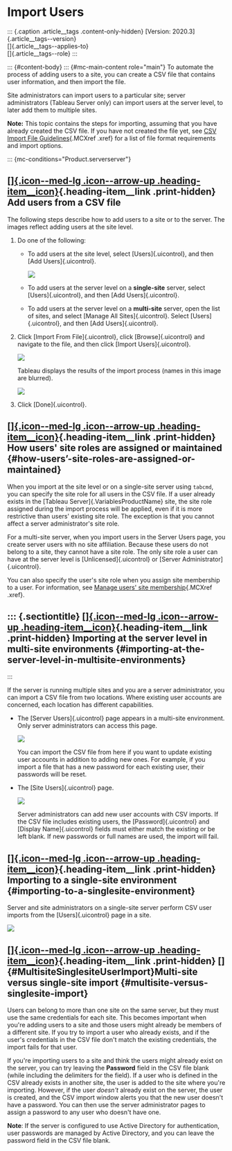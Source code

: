 

Import Users
============

::: {.caption .article__tags .content-only-hidden}
[Version: 2020.3]{.article__tags--version}\
[]{.article__tags--applies-to}\
[]{.article__tags--role}
:::

::: {#content-body}
::: {#mc-main-content role="main"}
To automate the process of adding users to a site, you can create a
CSV file that contains user information, and then import the file.

Site administrators can import users to a particular site; server
administrators (Tableau Server only) can import users at the server
level, to later add them to multiple sites.

**Note:** This topic contains the steps for importing, assuming that you
have already created the CSV file. If you have not created the file yet,
see [CSV Import File
Guidelines](https://help.tableau.com/current/server/en-us/csvguidelines.htm){.MCXref
.xref} for a list of file format requirements and import options.

::: {mc-conditions="Product.serverserver"}
<div>

[[]{.icon--med-lg .icon--arrow-up .heading-item__icon}](https://help.tableau.com/current/server/en-us/users_import.htm#){.heading-item__link .print-hidden} Add users from a CSV file
-------------------------------------------------------------------------------------------------------------------------------------------------------------------------------------

</div>

The following steps describe how to add users to a site or to the
server. The images reflect adding users at the site level.

1.  Do one of the following:

    -   To add users at the site level, select [Users]{.uicontrol}, and
        then [Add Users]{.uicontrol}.

        ![](./Import%20Users%20-%20Tableau_files/import_users_csv.png)

    -   To add users at the server level on a **single-site** server,
        select [Users]{.uicontrol}, and then [Add Users]{.uicontrol}.

    -   To add users at the server level on a **multi-site** server,
        open the list of sites, and select [Manage All
        Sites]{.uicontrol}. Select [Users]{.uicontrol}, and then [Add
        Users]{.uicontrol}.

2.  Click [Import From File]{.uicontrol}, click [Browse]{.uicontrol} and
    navigate to the file, and then click [Import Users]{.uicontrol}.

    ![](./Import%20Users%20-%20Tableau_files/users_import_local.png)

    Tableau displays the results of the import process (names in this
    image are blurred).

    ![](./Import%20Users%20-%20Tableau_files/users_import_local2.png)

3.  Click [Done]{.uicontrol}.

<div>

[[]{.icon--med-lg .icon--arrow-up .heading-item__icon}](https://help.tableau.com/current/server/en-us/users_import.htm#){.heading-item__link .print-hidden} How users' site roles are assigned or maintained {#how-users’-site-roles-are-assigned-or-maintained}
------------------------------------------------------------------------------------------------------------------------------------------------------------------------------------------------------------

</div>

When you import at the site level or on a single-site server using
`tabcmd`, you can specify the site role for all users in the CSV file.
If a user already exists in the [Tableau Server]{.VariablesProductName}
site, the site role assigned during the import process will be applied,
even if it is more restrictive than users' existing site role. The
exception is that you cannot affect a server administrator's site role.

For a multi-site server, when you import users in the Server Users page,
you create server users with no site affiliation. Because these users do
not belong to a site, they cannot have a site role. The only site role a
user can have at the server level is [Unlicensed]{.uicontrol} or [Server
Administrator]{.uicontrol}.

You can also specify the user's site role when you assign site
membership to a user. For information, see [Manage users' site
membership](https://help.tableau.com/current/server/en-us/users_view.htm#manage-site-membership){.MCXref
.xref}.

::: {.sectiontitle}
[[]{.icon--med-lg .icon--arrow-up .heading-item__icon}](https://help.tableau.com/current/server/en-us/users_import.htm#){.heading-item__link .print-hidden} Importing at the server level in multi-site environments {#importing-at-the-server-level-in-multisite-environments}
--------------------------------------------------------------------------------------------------------------------------------------------------------------------------------------------------------------------
:::

If the server is running multiple sites and you are a server
administrator, you can import a CSV file from two locations. Where
existing user accounts are concerned, each location has different
capabilities.

-   The [Server Users]{.uicontrol} page appears in a multi-site
    environment. Only server administrators can access this page.

    ![](./Import%20Users%20-%20Tableau_files/usersimport_srvrusers.png)

    You can import the CSV file from here if you want to update existing
    user accounts in addition to adding new ones. For example, if you
    import a file that has a new password for each existing user, their
    passwords will be reset.

-   The [Site Users]{.uicontrol} page.

    ![](./Import%20Users%20-%20Tableau_files/usersimport_siteusers.png)

    Server administrators can add new user accounts with CSV imports. If
    the CSV file includes existing users, the [Password]{.uicontrol} and
    [Display Name]{.uicontrol} fields must either match the existing or
    be left blank. If new passwords or full names are used, the import
    will fail.

<div>

[[]{.icon--med-lg .icon--arrow-up .heading-item__icon}](https://help.tableau.com/current/server/en-us/users_import.htm#){.heading-item__link .print-hidden} Importing to a single-site environment {#importing-to-a-singlesite-environment}
--------------------------------------------------------------------------------------------------------------------------------------------------------------------------------------------------

</div>

Server and site administrators on a single-site server perform CSV user
imports from the [Users]{.uicontrol} page in a site.

![](./Import%20Users%20-%20Tableau_files/userimport_ss_users.png)

<div>

[[]{.icon--med-lg .icon--arrow-up .heading-item__icon}](https://help.tableau.com/current/server/en-us/users_import.htm#){.heading-item__link .print-hidden} []{#MultisiteSinglesiteUserImport}Multi-site versus single-site import {#multisite-versus-singlesite-import}
----------------------------------------------------------------------------------------------------------------------------------------------------------------------------------------------------------------------------------

</div>

Users can belong to more than one site on the same server, but they must
use the same credentials for each site. This becomes important when
you\'re adding users to a site and those users might already be members
of a different site. If you try to import a user who already exists, and
if the user\'s credentials in the CSV file don't match the existing
credentials, the import fails for that user.

If you're importing users to a site and think the users might already
exist on the server, you can try leaving the **Password** field in the
CSV file blank (while including the delimiters for the field). If a user
who is defined in the CSV already exists in another site, the user is
added to the site where you're importing. However, if the user *doesn't*
already exist on the server, the user is created, and the CSV import
window alerts you that the new user doesn't have a password. You can
then use the server administrator pages to assign a password to any user
who doesn't have one.

**Note**: If the server is configured to use Active Directory for
authentication, user passwords are managed by Active Directory, and you
can leave the password field in the CSV file blank.
